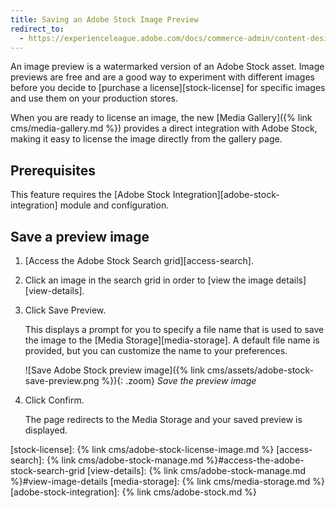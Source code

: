 ```yaml
---
title: Saving an Adobe Stock Image Preview
redirect_to:
  - https://experienceleague.adobe.com/docs/commerce-admin/content-design/media/adobe-stock/adobe-stock-save-preview.html
---
```


An image preview is a watermarked version of an Adobe Stock asset. Image previews are free and are a good way to experiment with different images before you decide to [purchase a license][stock-license] for specific images and use them on your production stores.

When you are ready to license an image, the new [Media Gallery]({% link cms/media-gallery.md %}) provides a direct integration with Adobe Stock, making it easy to license the image directly from the gallery page.

## Prerequisites

This feature requires the [Adobe Stock Integration][adobe-stock-integration] module and configuration.

## Save a preview image

1. [Access the Adobe Stock Search grid][access-search].

1. Click an image in the search grid in order to [view the image details][view-details].

1. Click <span class="btn">Save Preview</span>.

   This displays a prompt for you to specify a file name that is used to save the image to the [Media Storage][media-storage]. A default file name is provided, but you can customize the name to your preferences.

   ![Save Adobe Stock preview image]({% link cms/assets/adobe-stock-save-preview.png %}){: .zoom}
   _Save the preview image_

1. Click <span class="btn">Confirm</span>.

   The page redirects to the Media Storage and your saved preview is displayed.

[stock-license]: {% link cms/adobe-stock-license-image.md %}
[access-search]: {% link cms/adobe-stock-manage.md %}#access-the-adobe-stock-search-grid
[view-details]: {% link cms/adobe-stock-manage.md %}#view-image-details
[media-storage]: {% link cms/media-storage.md %}
[adobe-stock-integration]: {% link cms/adobe-stock.md %}
